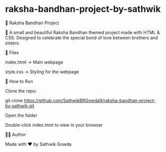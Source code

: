 # raksha-bandhan-project-by-sathwik

🎀 Raksha Bandhan Project

🌸 A small and beautiful Raksha Bandhan themed project made with HTML & CSS.
Designed to celebrate the special bond of love between brothers and sisters.

📂 Files

index.html → Main webpage

style.css → Styling for the webpage

🚀 How to Run

Clone the repo:

git clone https://github.com/SathwikBRGowda9/raksha-bandhan-project-by-sathwik.git


Open the folder

Double-click index.html to view in your browser

👨‍💻 Author

Made with ❤️ by Sathwik Gowda

